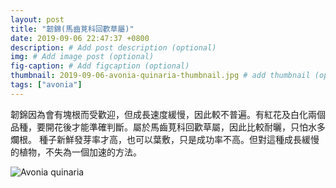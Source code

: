 ```yaml
---
layout: post
title: "韌錦(馬齒莧科回歡草屬)"
date: 2019-09-06 22:47:37 +0800
description: # Add post description (optional)
img: # Add image post (optional)
fig-caption: # Add figcaption (optional)
thumbnail: 2019-09-06-avonia-quinaria-thumbnail.jpg # add thumbnail (optional)
tags: ["avonia"]
---
```

韌錦因為會有塊根而受歡迎，但成長速度緩慢，因此較不普遍。有紅花及白化兩個品種，要開花後才能準確判斷。屬於馬齒莧科回歡草屬，因此比較耐曬，只怕水多爛根。
種子新鮮發芽率才高，也可以葉敷，只是成功率不高。但對這種成長緩慢的植物，不失為一個加速的方法。

![Avonia quinaria]({{site.baseurl}}/assets/img/2019-09-06-avonia-quinaria-thumbnail.jpg)
